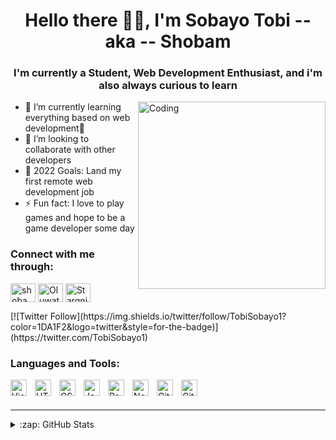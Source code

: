 <h1 align="center"> Hello there 👋🏽, I'm Sobayo Tobi -- aka -- Shobam</h1>


<h3 align="center">I'm currently a Student, Web Development Enthusiast, and i'm also always curious to learn</h3>

<img align= "right" alt="Coding" width="300" src="https://cdn.dribbble.com/users/1162077/screenshots/3848914/media/320984a9ca58b3c73274c9259ecf6de8.gif">

- 🌱 I’m currently learning everything based on web development🤣
- 👯 I’m looking to collaborate with other developers
- 🥅 2022 Goals: Land my first remote web development job
- ⚡ Fun fact: I love to play games and hope to be a game developer some day

### Connect with me through:


<p align="left">
<a href="https://twitter.com/TobiSobayo1" target="blank"><img align="center" src="https://raw.githubusercontent.com/rahuldkjain/github-profile-readme-generator/master/src/images/icons/Social/twitter.svg" alt="shobam" height="30" width="40" /></a>
<a href="https://linkedin.com/in/Shobam" target="blank"><img align="center" src="https://raw.githubusercontent.com/rahuldkjain/github-profile-readme-generator/master/src/images/icons/Social/linked-in-alt.svg" alt="Oluwatobiloba Amoo-Sobayo" height="30" width="40" /></a>
<a href="https://instagram.com/t_o_b_i_ee" target="blank"><img align="center" src="https://raw.githubusercontent.com/rahuldkjain/github-profile-readme-generator/master/src/images/icons/Social/instagram.svg" alt="Stargnite" height="30" width="40" /></a>
</p>
[![Twitter Follow](https://img.shields.io/twitter/follow/TobiSobayo1?color=1DA1F2&logo=twitter&style=for-the-badge)](https://twitter.com/TobiSobayo1)

### Languages and Tools:

<img align="left" alt="Visual Studio Code" width="26px" src="https://cdn.jsdelivr.net/gh/devicons/devicon/icons/vscode/vscode-original.svg" style="padding-right:10px;" />

<img align="left" alt="HTML5" width="26px" src="https://cdn.jsdelivr.net/gh/devicons/devicon/icons/html5/html5-original.svg" style="padding-right:10px;" />

<img align="left" alt="CSS3" width="26px" src="https://cdn.jsdelivr.net/gh/devicons/devicon/icons/css3/css3-original.svg" style="padding-right:10px;" />

<img align="left" alt="JavaScript" width="26px" src="https://cdn.jsdelivr.net/gh/devicons/devicon/icons/javascript/javascript-original.svg" style="padding-right:10px;" />

<img align="left" alt="React" width="26px" src="https://cdn.jsdelivr.net/gh/devicons/devicon/icons/react/react-original.svg" style="padding-right:10px;" />

<img align="left" alt="Node.js" width="26px" src="https://cdn.jsdelivr.net/gh/devicons/devicon/icons/nodejs/nodejs-original.svg" style="padding-right:10px;" />

<img align="left" alt="Git" width="26px" src="https://cdn.jsdelivr.net/gh/devicons/devicon/icons/git/git-original.svg" style="padding-right:10px;" />

[<img align="left" alt="GitHub" width="26px" src="https://user-images.githubusercontent.com/3369400/139447912-e0f43f33-6d9f-45f8-be46-2df5bbc91289.png" style="padding-right:10px;" />](https://www.youtube.com/playlist?list=PLkwxH9e_vrAJ0WbEsFA9W3I1W-g_BTsbt#gh-dark-mode-only)


<br />
<br />

---

<details>
  <summary>:zap: GitHub Stats</summary>

[![Shobam's GitHub stats](https://github-readme-stats.vercel.app/api?username=Stargnite&show_icons=true&theme=radical)](https://github.com/Stargnite/github-readme-stats)

</details>